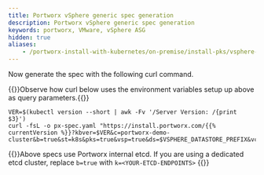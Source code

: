 ```yaml
---
title: Portworx vSphere generic spec generation
description: Portworx vSphere generic spec generation
keywords: portworx, VMware, vSphere ASG
hidden: true
aliases:
    - /portworx-install-with-kubernetes/on-premise/install-pks/vsphere-pks-generate-spec-internal-kvdb/
---
```


Now generate the spec with the following curl command.

{{<info>}}Observe how curl below uses the environment variables setup up above as query parameters.{{</info>}}

```text
VER=$(kubectl version --short | awk -Fv '/Server Version: /{print $3}')
curl -fsL -o px-spec.yaml "https://install.portworx.com/{{% currentVersion %}}?kbver=$VER&c=portworx-demo-cluster&b=true&st=k8s&pks=true&vsp=true&ds=$VSPHERE_DATASTORE_PREFIX&vc=$VSPHERE_VCENTER&s=%22$VSPHERE_DISK_TEMPLATE%22"
```

{{<info>}}Above specs use Portworx internal etcd. If you are using a dedicated etcd cluster, replace `b=true` with `k=<YOUR-ETCD-ENDPOINTS>` {{</info>}}
